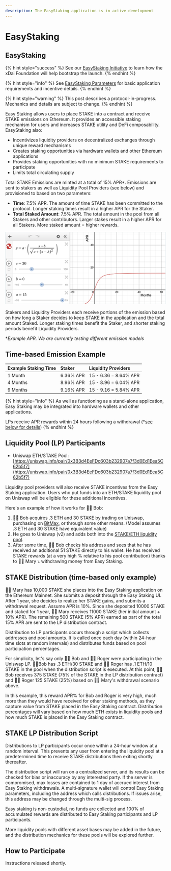 ```yaml
---
description: The EasyStaking application is in active development
---
```


# EasyStaking

## EasyStaking

{% hint style="success" %}
See our [EasyStaking Initiative](../../about-xdai/news-and-information/project-updates/easystaking-launch-initiative.md) to learn how the xDai Foundation will help bootstrap the launch.
{% endhint %}

{% hint style="info" %}
See [EasyStaking Parameters](easy-staking-parameters.md) for basic application requirements and incentive details.
{% endhint %}

{% hint style="warning" %}
This post describes a protocol-in-progress.  Mechanics and details are subject to change.
{% endhint %}

Easy Staking allows users to place STAKE into a contract and receive STAKE emissions on Ethereum. It provides an accessible staking mechanism for users and increases STAKE utility and DeFi composability. EasyStaking also:

* Incentivizes liquidity providers on decentralized exchanges through unique reward mechanisms
* Creates staking opportunities via hardware wallets and other Ethereum applications
* Provides staking opportunities with no minimum STAKE requirements to participate
* Limits total circulating supply

Total STAKE Emissions are minted at a total of 15% APR\*. Emissions are sent to stakers as well as Liquidity Pool Providers \(see below\) and provisioned to based on two parameters:

* **Time**: 7.5% APR. The amount of time STAKE has been committed to the protocol. Longer staking times result in a higher APR for the Staker.
* **Total Staked Amount**: 7.5% APR. The total amount in the pool from all Stakers and other contributors. Larger stakes result in a higher APR for all Stakers. More staked amount = higher rewards.

![Sigmoid function for determining time-based APR. The parameters a,b,c will be defined before App launching.](../../.gitbook/assets/sigmoid-1.png)

Stakers and Liquidity Providers each receive portions of the emission based on how long a Staker decides to keep STAKE in the application and the total amount Staked. Longer staking times benefit the Staker, and shorter staking periods benefit Liquidity Providers.

\*_Example APR. We are currently testing different emission models_

## Time-based Emission Example

| Example Staking Time | Staker | Liquidity Providers |
| :--- | :--- | :--- |
| 1 Month | 6.36% APR | 15 - 6.36 = 8.64% APR |
| 4 Months | 8.96% APR | 15 - 8.96 = 6.04% APR |
| 9 Months | 9.16% APR | 15 - 9.16 = 5.84% APR |

{% hint style="info" %}
As well as functioning as a stand-alone application, Easy Staking may be integrated into hardware wallets and other applications.

LPs receive APR rewards within 24 hours following a withdrawal \(\*[see below for details](./#stake-lp-distribution-script)\)
{% endhint %}

## Liquidity Pool \(LP\) Participants

* Uniswap ETH/STAKE Pool: [https://uniswap.info/pair/0x3B3d4EeFDc603b232907a7f3d0Ed1Eea5C62b5f7](https://uniswap.info/pair/0x3B3d4EeFDc603b232907a7f3d0Ed1Eea5C62b5f7)

Liquidity pool providers will also receive STAKE incentives from the Easy Staking application. Users who put funds into an ETH/STAKE liquidity pool on Uniswap will be eligible for these additional incentives.

 Here's an example of how it works for 👨🌾 Bob:

1. 👨🌾 Bob acquires .3 ETH and 30 STAKE by trading on [Uniswap](https://uniswap.exchange/swap), purchasing on [BitMax](https://bitmax.io/), or through some other means. \(Model assumes .3 ETH and 30 STAKE have equivalent value\) 
2. He goes to Uniswap \(v2\) and adds both into the [STAKE/ETH liquidity pool](https://uniswap.info/pair/0x3B3d4EeFDc603b232907a7f3d0Ed1Eea5C62b5f7). 
3. After some time, 👨🌾 Bob checks his address and sees that he has received an additional 51 STAKE directly to his wallet. He has received STAKE rewards \(at a very high % relative to his pool contribution\) thanks to 👩🎨 Mary ⤵ withdrawing money from Easy Staking.

## STAKE Distribution \(time-based only example\)

👩🎨 Mary has 10,000 STAKE she places into the Easy Staking application on the Ethereum Mainnet. She submits a deposit through the Easy Staking UI. After 1 year, she decides to realize her STAKE gains, and submits a withdrawal request. Assume APR is 10%. Since she deposited 10000 STAKE and staked for 1 year, 👩🎨 Mary receives 11000 STAKE \(her initial amount + 10% APR\).  The remaining 500 STAKE \(5% APR\) earned as part of the total 15% APR are sent to the LP distribution contract.

Distribution to LP participants occurs through a script which collects addresses and pool amounts. It is called once each day \(within 24-hour time slots at random intervals\) and distributes funds based on pool participation percentages.

For simplicity, let's say only 👨🌾 Bob and 👨🍳 Roger were participating in the Uniswap LP. 👨🌾Bob has .3 ETH/30 STAKE and 👨🍳 Roger has .1 ETH/10 STAKE in the pool when the distribution script is executed.  At this point, 👨🌾 Bob receives 375 STAKE \(75% of the STAKE in the LP distribution contract\) and 👨🍳 Roger 125 STAKE \(25%\) based on 👩🎨 Mary's withdrawal scenario above.

In this example, this reward APR%  for Bob and Roger is very high, much more than they would have received for other staking methods, as they capture value from STAKE placed in the Easy Staking contract.  Distribution percentages will vary based on how much ETH exists in liquidity pools and how much STAKE is placed in the Easy Staking contract. 

## STAKE LP Distribution Script

Distributions to LP participants occur once within a 24-hour window at a random interval. This prevents any user from entering the liquidity pool at a predetermined time to receive STAKE distributions then exiting shortly thereafter.

The distribution script will run on a centralized server, and its results can be checked for bias or inaccuracy by any interested party. If the server is compromised, max losses are contained to 1 day of accrued interest from Easy Staking withdrawals. A multi-signature wallet will control Easy Staking parameters, including the address which calls distributions. If issues arise, this address may be changed through the multi-sig process.

Easy staking is non-custodial, no funds are collected and 100% of accumulated rewards are distributed to Easy Staking participants and LP participants.

More liquidity pools with different asset bases may be added in the future, and the distribution mechanics for these pools will be explored further.

## How to Participate

Instructions released shortly.

